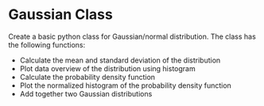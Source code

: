 # Gaussian Class

Create a basic python class for Gaussian/normal distribution. The class has the following functions:

* Calculate the mean and standard deviation of the distribution
* Plot data overview of the distribution using histogram
* Calculate the probability density function
* Plot the normalized histogram of the probability density function
* Add together two Gaussian distributions